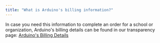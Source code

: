 ```yaml
---
title: "What is Arduino's billing information?"
---
```


In case you need this information to complete an order for a school or organization, Arduino's billing details can be found in our transparency page: [Arduino's Billing Details](https://store.arduino.cc/transparency)
